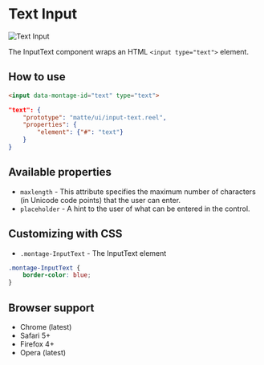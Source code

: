 # Text Input

![Text Input](https://raw.github.com/montagejs/montage-lab/master/skeleton/mobile/components/input-text.reel/screenshot.png)

The InputText component wraps an HTML `<input type="text">` element.

## How to use

```html
<input data-montage-id="text" type="text">
```

```json
"text": {
    "prototype": "matte/ui/input-text.reel",
    "properties": {
        "element": {"#": "text"}
    }
}
```


## Available properties

* `maxlength` - This attribute specifies the maximum number of characters (in Unicode code points) that the user can enter.
* `placeholder` - A hint to the user of what can be entered in the control.



## Customizing with CSS

* `.montage-InputText` - The InputText element

```css
.montage-InputText {
    border-color: blue;
}
```



## Browser support

* Chrome (latest)
* Safari 5+
* Firefox 4+
* Opera (latest)
